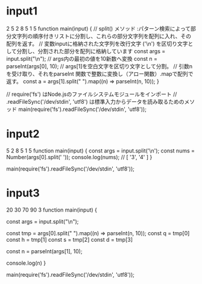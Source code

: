 # input1
2
5 2 8 5 1 5
function main(input) {
  // split() メソッド :パターン検索によって部分文字列の順序付きリストに分割し、これらの部分文字列を配列に入れ、その配列を返す。
  // 変数inputに格納された文字列を改行文字 ('\n') を区切り文字として分割し、分割された部分を配列に格納しています
  const args = input.split("\n");
  // args内の最初の値を10新数へ変換
  const n = parseInt(args[0], 10);
  // args[1]を空白文字を区切り文字として分割。
  // 引数nを受け取り、それをparseInt 関数で整数に変換し（アロー関数）.mapで配列で返す。
  const a = args[1].split(" ").map((n) => parseInt(n, 10));
}

// require('fs') はNode.jsのファイルシステムモジュールをインポート
// .readFileSync('/dev/stdin', 'utf8') は標準入力からデータを読み取るためのメソッド
main(require('fs').readFileSync('/dev/stdin', 'utf8'));

# input2
5 2 8 5 1 5
function main(input) {
  const args = input.split('\n');
  const nums = Number(args[0].split(' '));
  console.log(nums); // [ '3', '4' ]
}

main(require('fs').readFileSync('/dev/stdin', 'utf8'));

# input3
20 30 70 90
3
function main(input) {

  const args = input.split("\n");
  
  const tmp = args[0].split(" ").map((n) => parseInt(n, 10));
  const q = tmp[0] 
  const h = tmp[1]
  const s = tmp[2]
  const d = tmp[3]

  const n = parseInt(args[1], 10);

  console.log(n)
}

main(require('fs').readFileSync('/dev/stdin', 'utf8'));
